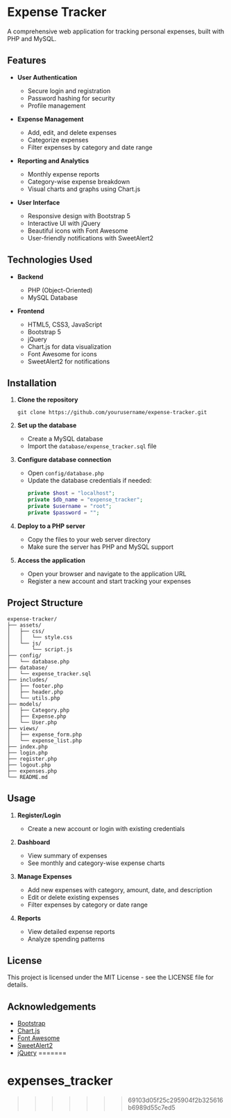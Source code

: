 # Expense Tracker

A comprehensive web application for tracking personal expenses, built with PHP and MySQL.

## Features

- **User Authentication**
  - Secure login and registration
  - Password hashing for security
  - Profile management

- **Expense Management**
  - Add, edit, and delete expenses
  - Categorize expenses
  - Filter expenses by category and date range

- **Reporting and Analytics**
  - Monthly expense reports
  - Category-wise expense breakdown
  - Visual charts and graphs using Chart.js

- **User Interface**
  - Responsive design with Bootstrap 5
  - Interactive UI with jQuery
  - Beautiful icons with Font Awesome
  - User-friendly notifications with SweetAlert2

## Technologies Used

- **Backend**
  - PHP (Object-Oriented)
  - MySQL Database

- **Frontend**
  - HTML5, CSS3, JavaScript
  - Bootstrap 5
  - jQuery
  - Chart.js for data visualization
  - Font Awesome for icons
  - SweetAlert2 for notifications

## Installation

1. **Clone the repository**
   ```
   git clone https://github.com/yourusername/expense-tracker.git
   ```

2. **Set up the database**
   - Create a MySQL database
   - Import the `database/expense_tracker.sql` file

3. **Configure database connection**
   - Open `config/database.php`
   - Update the database credentials if needed:
     ```php
     private $host = "localhost";
     private $db_name = "expense_tracker";
     private $username = "root";
     private $password = "";
     ```

4. **Deploy to a PHP server**
   - Copy the files to your web server directory
   - Make sure the server has PHP and MySQL support

5. **Access the application**
   - Open your browser and navigate to the application URL
   - Register a new account and start tracking your expenses

## Project Structure

```
expense-tracker/
├── assets/
│   ├── css/
│   │   └── style.css
│   └── js/
│       └── script.js
├── config/
│   └── database.php
├── database/
│   └── expense_tracker.sql
├── includes/
│   ├── footer.php
│   ├── header.php
│   └── utils.php
├── models/
│   ├── Category.php
│   ├── Expense.php
│   └── User.php
├── views/
│   ├── expense_form.php
│   └── expense_list.php
├── index.php
├── login.php
├── register.php
├── logout.php
├── expenses.php
└── README.md
```

## Usage

1. **Register/Login**
   - Create a new account or login with existing credentials

2. **Dashboard**
   - View summary of expenses
   - See monthly and category-wise expense charts

3. **Manage Expenses**
   - Add new expenses with category, amount, date, and description
   - Edit or delete existing expenses
   - Filter expenses by category or date range

4. **Reports**
   - View detailed expense reports
   - Analyze spending patterns

## License

This project is licensed under the MIT License - see the LICENSE file for details.

## Acknowledgements

- [Bootstrap](https://getbootstrap.com/)
- [Chart.js](https://www.chartjs.org/)
- [Font Awesome](https://fontawesome.com/)
- [SweetAlert2](https://sweetalert2.github.io/)
- [jQuery](https://jquery.com/) 
=======
# expenses_tracker
>>>>>>> 69103d05f25c295904f2b325616b6989d55c7ed5
